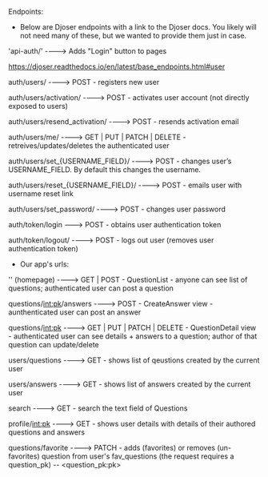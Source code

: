 Endpoints:

- Below are Djoser endpoints with a link to the Djoser docs. You likely will not need many of these, but we wanted to provide them just in case.
  
'api-auth/' ----> Adds "Login" button to pages

https://djoser.readthedocs.io/en/latest/base_endpoints.html#user

auth/users/ ----> POST - registers new user

auth/users/activation/ ----> POST - activates user account (not directly exposed to users)

auth/users/resend_activation/ ----> POST - resends activation email

auth/users/me/ ----> GET | PUT | PATCH | DELETE - retreives/updates/deletes the authenticated user

auth/users/set_{USERNAME_FIELD}/ ----> POST - changes user’s USERNAME_FIELD. By default this changes the username.

auth/users/reset_{USERNAME_FIELD}/ ----> POST - emails user with username reset link

auth/users/set_password/ ----> POST - changes user password

auth/token/login ---> POST - obtains user authentication token

auth/token/logout/ ----> POST - logs out user (removes user authentication token)


- Our app's urls:

'' (homepage) ----> GET | POST - QuestionList - anyone can see list of questions; authenticated user can post a question

questions/<int:pk>/answers ----> POST - CreateAnswer view - aunthenticated user can post an answer

questions/<int:pk> ----> GET | PUT | PATCH | DELETE - QuestionDetail view - authenticated user can see details + answers to a question; author of that question can update/delete

users/questions ----> GET - shows list of qeustions created by the current user

users/answers ----> GET - shows list of answers created by the current user

search ----> GET - search the text field of Questions

profile/<int:pk> ----> GET - shows user details with details of their authored questions and answers

questions/favorite ----> PATCH - adds (favorites) or removes (un-favorites) question from user's fav_questions (the request requires a question_pk) -- <question_pk:pk>
 